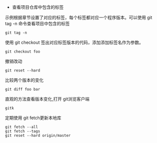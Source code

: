 - 查看项目仓库中包含的标签

示例根据章节设置了对应的标签，每个标签都对应一个程序版本。可以使用 git tag -n 命令查看项目中包含的标签

`git tag -n`

使用 git checkout 签出对应标签版本的代码，添加添加标签名作为参数。

`git checkout foo`

撤销改动

`git reset --hard`

比较两个版本的变化

`git diff foo bar`

直观的方法查看版本变化,打开 git浏览客户端

`gitk`

定期使用 git fetch更新本地库

~~~
git fetch --all
git fetch --tags
git reset --hard origin/master	
~~~


